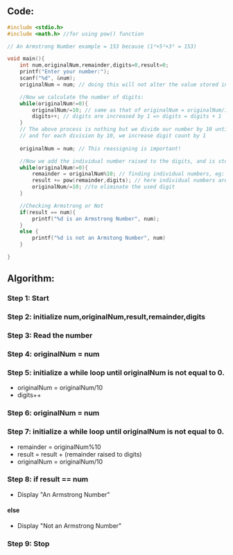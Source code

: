## Code:
```c
#include <stdio.h>
#include <math.h> //for using pow() function

// An Armstrong Number example = 153 because (1³+5³+3³ = 153)

void main(){
    int num,originalNum,remainder,digits=0,result=0;
    printf("Enter your number:");
    scanf("%d", &num);
    originalNum = num; // doing this will not alter the value stored in num

    //Now we calculate the number of digits:
    while(originalNum!=0){
        originalNum/=10; // same as that of originalNum = originalNum/10
        digits++; // digits are increased by 1 => digits = digits + 1
    }
    // The above process is nothing but we divide our number by 10 until it reaches zero,
    // and for each division by 10, we increase digit count by 1
    
    originalNum = num; // This reassigning is important!

    //Now we add the individual number raised to the digits, and is stored in the result variable
    while(originalNum!=0){
        remainder = originalNum%10; // finding individual numbers, eg: 153%10 = 3, now this 3 is used in the just below step
        result += pow(remainder,digits); // here individual numbers are raised to the digits we calculated above
        originalNum/=10; //to eliminate the used digit
    }

    //Checking Armstrong or Not
    if(result == num){
        printf("%d is an Armstrong Number", num);
    }
    else {
        printf("%d is not an Armstong Number", num)
    }

}
```
## Algorithm:

### Step 1: Start

### Step 2: initialize num,originalNum,result,remainder,digits

### Step 3: Read the number

### Step 4: originalNum = num

### Step 5: initialize a while loop until originalNum is not equal to 0.
- originalNum = originalNum/10
- digits++

### Step 6: originalNum = num

### Step 7: initialize a while loop until originalNum is not equal to 0.
- remainder = originalNum%10
- result = result + (remainder raised to digits)
- originalNum = originalNum/10

### Step 8: if result == num
- Display "An Armstrong Number"

#### else
- Display "Not an Armstrong Number"

### Step 9: Stop
